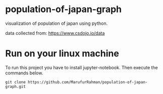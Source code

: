 # population-of-japan-graph
visualization of population of japan using python.

data collected from: https://www.csdojo.io/data

# Run on your linux machine
To run this project you have to install jupyter-notebook.
Then execute the commands below.
```
git clone https://github.com/MarufurRahman/population-of-japan-graph.git
```
